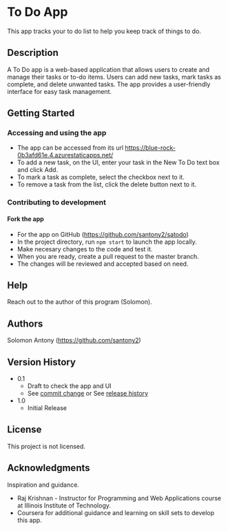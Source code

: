 # To Do App

This app tracks your to do list to help you keep track of things to do.

## Description

A To Do app is a web-based application that allows users to create and manage their tasks or to-do items. Users can add new tasks, mark tasks as complete, and delete unwanted tasks. The app provides a user-friendly interface for easy task management.

## Getting Started

### Accessing and using the app

- The app can be accessed from its url https://blue-rock-0b3afd61e.4.azurestaticapps.net/
- To add a new task, on the UI, enter your task in the New To Do text box and click Add.
- To mark a task as complete, select the checkbox next to it.
- To remove a task from the list, click the delete button next to it.

### Contributing to development

#### Fork the app

- For the app on GitHub (https://github.com/santony2/satodo)
- In the project directory, run `npm start` to launch the app locally.
- Make necesary changes to the code and test it.
- When you are ready, create a pull request to the master branch.
- The changes will be reviewed and accepted based on need.

## Help

Reach out to the author of this program (Solomon).

## Authors

Solomon Antony (https://github.com/santony2)

## Version History

- 0.1
  - Draft to check the app and UI
  - See [commit change]() or See [release history]()
- 1.0
  - Initial Release

## License

This project is not licensed.

## Acknowledgments

Inspiration and guidance.

- Raj Krishnan - Instructor for Programming and Web Applications course at Illinois Institute of Technology.
- Coursera for additional guidance and learning on skill sets to develop this app.

